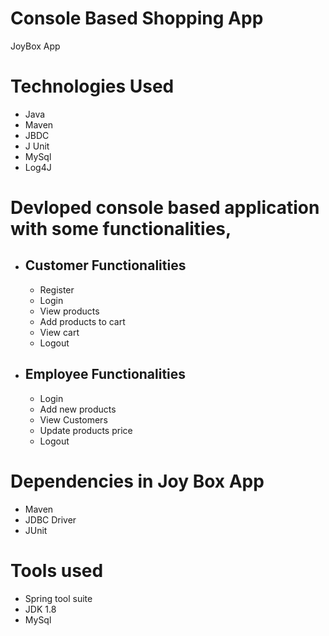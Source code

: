 # Console Based Shopping App
 JoyBox App
# Technologies Used
* Java
* Maven
* JBDC
* J Unit
* MySql
* Log4J
# Devloped console based application with some functionalities,
* ## Customer Functionalities
   * Register
   * Login
   * View products
   * Add products to  cart
   * View cart
   * Logout
* ## Employee Functionalities
   * Login
   * Add new products
   * View Customers
   * Update products price
   * Logout
# Dependencies in Joy Box App
* Maven
* JDBC Driver
* JUnit
# Tools used 
* Spring tool suite
* JDK 1.8
* MySql

